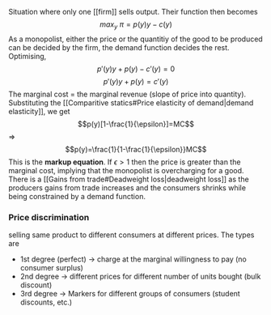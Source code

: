 
Situation where only one [[firm]] sells output. Their function then becomes$$max_y\ \pi=p(y)y-c(y)$$
As a monopolist, either the price or the quantitiy of the good to be produced can be decided by the firm, the demand function decides the rest. Optimising,$$p'(y)y+p(y)-c'(y)=0$$$$p'(y)y+p(y)=c'(y)$$
The marginal cost = the marginal revenue (slope of price into quantity). Substituting the [[Comparitive statics#Price elasticity of demand|demand elasticity]], we get$$p(y)[1-\frac{1}{\epsilon}]=MC$$=>$$p(y)=\frac{1}{1-\frac{1}{\epsilon}}MC$$
This is the **markup equation**. If $\epsilon>1$ then the price is greater than the marginal cost, implying that the monopolist is overcharging for a good. There is a [[Gains from trade#Deadweight loss|deadweight loss]] as the producers gains from trade increases and the consumers shrinks while being constrained by a demand function. 

### Price discrimination
selling same product to different consumers at different prices.  The types are
- 1st degree (perfect) -> charge at the marginal willingness to pay (no consumer surplus)  
- 2nd degree -> different prices for different number of units bought (bulk discount)
- 3rd degree -> Markers for different groups of consumers (student discounts, etc.)